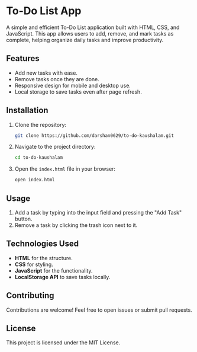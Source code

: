
# To-Do List App

A simple and efficient To-Do List application built with HTML, CSS, and JavaScript. This app allows users to add, remove, and mark tasks as complete, helping organize daily tasks and improve productivity.

## Features

- Add new tasks with ease.
- Remove tasks once they are done.
- Responsive design for mobile and desktop use.
- Local storage to save tasks even after page refresh.

## Installation

1. Clone the repository:

   ```bash
   git clone https://github.com/darshan0629/to-do-kaushalam.git
   ```

2. Navigate to the project directory:

   ```bash
   cd to-do-kaushalam
   ```

3. Open the `index.html` file in your browser:

   ```bash
   open index.html
   ```

## Usage

1. Add a task by typing into the input field and pressing the "Add Task" button.
2. Remove a task by clicking the trash icon next to it.

## Technologies Used

- **HTML** for the structure.
- **CSS** for styling.
- **JavaScript** for the functionality.
- **LocalStorage API** to save tasks locally.

## Contributing

Contributions are welcome! Feel free to open issues or submit pull requests.

## License

This project is licensed under the MIT License.
